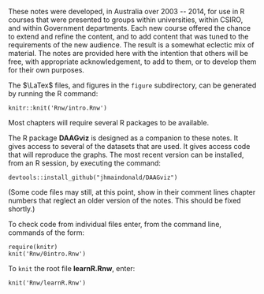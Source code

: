 These notes were developed, in Australia over 2003 -- 2014, for use in R courses that were presented to groups within universities, within CSIRO, and within Government departments. Each new course offered the chance to extend and refine the content, and to add content that was tuned to the requirements of the new audience. The result is a somewhat eclectic mix of material. The notes are provided here with the intention that others will be free, with appropriate acknowledgement, to add to them, or to develop them for their own purposes.

The $\LaTex\$ files, and figures in the `figure` subdirectory, can be generated by running the R command:
```
knitr::knit('Rnw/intro.Rnw')
```
Most chapters will require several R packages to be available. 

The R package __DAAGviz__ is designed as a companion to these notes.  It gives access to several of the datasets that are used. It gives access code that will reproduce the graphs.  The most recent version can be installed, from an R session, by executing the command:
```
devtools::install_github("jhmaindonald/DAAGviz")

```
(Some code files may still, at this point, show in their comment lines chapter numbers that reglect an older version of the notes.  This should be fixed shortly.)

To check code from individual files enter, from the command line,
commands of the form:
```
require(knitr)
knit('Rnw/0intro.Rnw')
```

To `knit` the root file __learnR.Rnw__, enter:
```
knit('Rnw/learnR.Rnw')
```
